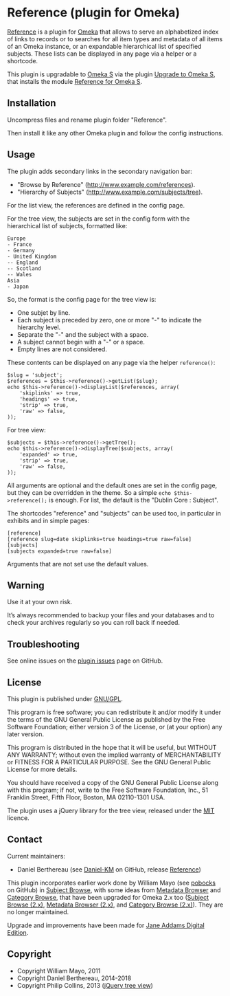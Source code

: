 Reference (plugin for Omeka)
============================

[Reference] is a plugin for [Omeka] that allows to serve an alphabetized index
of links to records or to searches for all item types and metadata of all items
of an Omeka instance, or an expandable hierarchical list of specified subjects.
These lists can be displayed in any page via a helper or a shortcode.

This plugin is upgradable to [Omeka S] via the plugin [Upgrade to Omeka S], that
installs the module [Reference for Omeka S].


Installation
------------

Uncompress files and rename plugin folder "Reference".

Then install it like any other Omeka plugin and follow the config instructions.


Usage
-----

The plugin adds secondary links in the secondary navigation bar:
* "Browse by Reference" (http://www.example.com/references).
* "Hierarchy of Subjects" (http://www.example.com/subjects/tree).

For the list view, the references are defined in the config page.

For the tree view, the subjects are set in the config form with the hierarchical
list of subjects, formatted like:
```
Europe
- France
- Germany
- United Kingdom
-- England
-- Scotland
-- Wales
Asia
- Japan
```

So, the format is the config page for the tree view is:

- One subjet by line.
- Each subject is preceded by zero, one or more "-" to indicate the hierarchy
level.
- Separate the "-" and the subject with a space.
- A subject cannot begin with a "-" or a space.
- Empty lines are not considered.

These contents can be displayed on any page via the helper `reference()`:

```
$slug = 'subject';
$references = $this->reference()->getList($slug);
echo $this->reference()->displayList($references, array(
    'skiplinks' => true,
    'headings' => true,
    'strip' => true,
    'raw' => false,
));
```

For tree view:
```
$subjects = $this->reference()->getTree();
echo $this->reference()->displayTree($subjects, array(
    'expanded' => true,
    'strip' => true,
    'raw' => false,
));
```

All arguments are optional and the default ones are set in the config page, but
they can be overridden in the theme. So a simple `echo $this->reference();`
is enough. For list, the default is the "Dublin Core : Subject".

The shortcodes "reference" and "subjects" can be used too, in particular in
exhibits and in simple pages:

```
[reference]
[reference slug=date skiplinks=true headings=true raw=false]
[subjects]
[subjects expanded=true raw=false]
```

Arguments that are not set use the default values.


Warning
-------

Use it at your own risk.

It’s always recommended to backup your files and your databases and to check
your archives regularly so you can roll back if needed.


Troubleshooting
---------------

See online issues on the [plugin issues] page on GitHub.


License
-------

This plugin is published under [GNU/GPL].

This program is free software; you can redistribute it and/or modify it under
the terms of the GNU General Public License as published by the Free Software
Foundation; either version 3 of the License, or (at your option) any later
version.

This program is distributed in the hope that it will be useful, but WITHOUT
ANY WARRANTY; without even the implied warranty of MERCHANTABILITY or FITNESS
FOR A PARTICULAR PURPOSE. See the GNU General Public License for more
details.

You should have received a copy of the GNU General Public License along with
this program; if not, write to the Free Software Foundation, Inc.,
51 Franklin Street, Fifth Floor, Boston, MA 02110-1301 USA.


The plugin uses a jQuery library for the tree view, released under the [MIT]
licence.


Contact
-------

Current maintainers:

* Daniel Berthereau (see [Daniel-KM] on GitHub, release [Reference])

This plugin incorporates earlier work done by William Mayo (see [pobocks] on
GitHub) in [Subject Browse], with some ideas from [Metadata Browser] and
[Category Browse], that have been upgraded for Omeka 2.x too ([Subject Browse (2.x)],
[Metadata Browser (2.x)], and [Category Browse (2.x)]). They are no longer
maintained.

Upgrade and improvements have been made for [Jane Addams Digital Edition].


Copyright
---------

* Copyright William Mayo, 2011
* Copyright Daniel Berthereau, 2014-2018
* Copyright Philip Collins, 2013 ([jQuery tree view])


[Omeka]: https://omeka.org
[Reference]: https://github.com/Daniel-KM/Omeka-plugin-Reference
[Omeka S]: https://omeka.org/s
[Upgrade to Omeka S]: https://github.com/Daniel-KM/Omeka-plugin-UpgradeToOmekaS
[Reference for Omeka S]: https://github.com/Daniel-KM/Omeka-S-module-Reference
[plugin issues]: https://github.com/Daniel-KM/Omeka-plugin-Reference/issues
[GNU/GPL]: https://www.gnu.org/licenses/gpl-3.0.html "GNU/GPL v3"
[MIT]: http://http://opensource.org/licenses/MIT
[pobocks]: https://github.com/pobocks
[Subject Browse]: https://github.com/pobocks/SubjectBrowse
[Metadata Browser]: https://github.com/kevinreiss/Omeka-MetadataBrowser
[Category Browse]: https://github.com/kevinreiss/Omeka-CategoryBrowse
[Subject Browse (2.x)]: https://github.com/Daniel-KM/Omeka-plugin-Reference/tree/subject_browse
[Metadata Browser (2.x)]: https://github.com/Daniel-KM/Omeka-plugin-MetadataBrowser
[Category Browse (2.x)]: https://github.com/Daniel-KM/Omeka-plugin-CategoryBrowse
[Jane Addams Digital Edition]: http://digital.janeaddams.ramapo.edu
[Daniel-KM]: https://github.com/Daniel-KM "Daniel Berthereau"
[jQuery tree view]: https://github.com/collinsp/jquery-simplefolders
